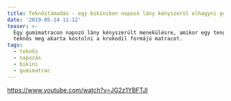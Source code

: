 ```yaml
---
title: Teknőstámadás - egy bikiniben napozó lány kényszerül elhagyni gumimatracát
date: '2019-05-14 11:12'
teaser: >-
  Egy gumimatracon napozó lány kényszerült menekülésre, amikor egy tengeri
  teknős meg akarta kóstolni a krokodil formájú matracot.
tags:
  - teknős
  - napozás
  - bikini
  - gumimatrac
---
```

https://www.youtube.com/watch?v=JG2z1YBFTJI
